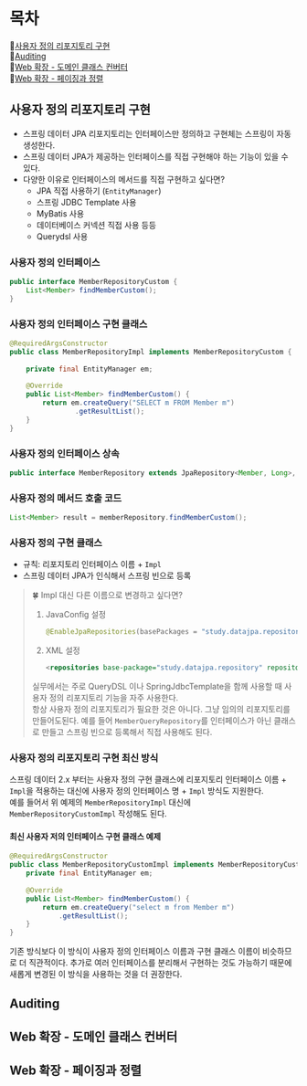 # 목차
🎀[사용자 정의 리포지토리 구현](#사용자-정의-리포지토리-구현)  
🎀[Auditing](#auditing)  
🎀[Web 확장 - 도메인 클래스 컨버터](#web-확장---도메인-클래스-컨버터)  
🎀[Web 확장 - 페이징과 정렬](#web-확장---페이징과-정렬)  

## 사용자 정의 리포지토리 구현
- 스프링 데이터 JPA 리포지토리는 인터페이스만 정의하고 구현체는 스프링이 자동 생성한다.
- 스프링 데이터 JPA가 제공하는 인터페이스를 직접 구현해야 하는 기능이 있을 수 있다.
- 다양한 이유로 인터페이스의 메서드를 직접 구현하고 싶다면?
  - JPA 직접 사용하기 (`EntityManager`)
  - 스프링 JDBC Template 사용
  - MyBatis 사용
  - 데이터베이스 커넥션 직접 사용 등등
  - Querydsl 사용

### 사용자 정의 인터페이스
```java
public interface MemberRepositoryCustom {
    List<Member> findMemberCustom();
}
```

### 사용자 정의 인터페이스 구현 클래스
```java
@RequiredArgsConstructor
public class MemberRepositoryImpl implements MemberRepositoryCustom {
    
    private final EntityManager em;
    
    @Override
    public List<Member> findMemberCustom() {
        return em.createQuery("SELECT m FROM Member m")
                .getResultList();
    }
}
```

### 사용자 정의 인터페이스 상속
```java
public interface MemberRepository extends JpaRepository<Member, Long>, MemberRepositoryCustom { }
```

### 사용자 정의 메서드 호출 코드
```java
List<Member> result = memberRepository.findMemberCustom();
```

### 사용자 정의 구현 클래스
- 규칙: 리포지토리 인터페이스 이름 + `Impl`
- 스프링 데이터 JPA가 인식해서 스프링 빈으로 등록

> 🍀 Impl 대신 다른 이름으로 변경하고 싶다면?
> 1. JavaConfig 설정  
>     ```java
>     @EnableJpaRepositories(basePackages = "study.datajpa.repository", repositoryImplementationPostfix = "Impl")
>     ```
> 2. XML 설정
>     ```xml
>    <repositories base-package="study.datajpa.repository" repository-impl-postfix="Impl" />
>     ```
> 실무에서는 주로 QueryDSL 이나 SpringJdbcTemplate을 함께 사용할 때 사용자 정의 리포지토리 기능을 자주 사용한다.  
> 항상 사용자 정의 리포지토리가 필요한 것은 아니다. 그냥 임의의 리포지토리를 만들어도된다.
> 예를 들어 `MemberQueryRepository`를 인터페이스가 아닌 클래스로 만들고 스프링 빈으로 등록해서 직접 사용해도 된다.

### 사용자 정의 리포지토리 구현 최신 방식
스프링 데이터 2.x 부터는 사용자 정의 구현 클래스에 리포지토리 인터페이스 이름 + `Impl`을 적용하는 대신에
사용자 정의 인터페이스 명 + `Impl` 방식도 지원한다.  
예를 들어서 위 예제의 `MemberRepositoryImpl` 대신에 `MemberRepositoryCustomImpl` 작성해도 된다.

#### 최신 사용자 저의 인터페이스 구현 클래스 예제
```java
@RequiredArgsConstructor
public class MemberRepositoryCustomImpl implements MemberRepositoryCustom {
    private final EntityManager em;
    
    @Override
    public List<Member> findMemberCustom() {
        return em.createQuery("select m from Member m")
            .getResultList();
    }
}
```
기존 방식보다 이 방식이 사용자 정의 인터페이스 이름과 구현 클래스 이름이 비슷하므로 더 직관적이다.
추가로 여러 인터페이스를 분리해서 구현하는 것도 가능하기 때문에 새롭게 변경된 이 방식을 사용하는 것을 더 권장한다.

## Auditing
## Web 확장 - 도메인 클래스 컨버터
## Web 확장 - 페이징과 정렬